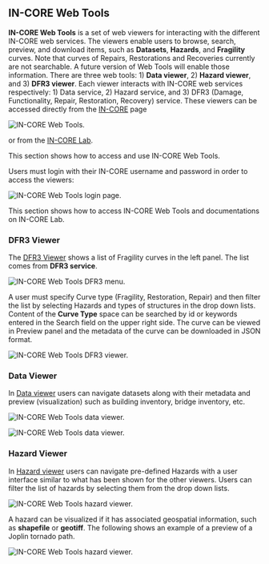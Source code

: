 ## IN-CORE Web Tools

**IN-CORE Web Tools** is a set of web viewers for interacting with the different IN-CORE web services. 
The viewers enable users to browse, search, preview, and download items, such as **Datasets**, **Hazards**, 
and **Fragility** curves. Note that curves of Repairs, Restorations and Recoveries currently are not searchable. 
A future version of Web Tools will enable those information.
There are three web tools: 1) **Data viewer**, 2) **Hazard viewer**, and 3) **DFR3 viewer**. 
Each viewer interacts with IN-CORE web services respectively: 1) Data service, 2) Hazard service, 
and 3) DFR3 (Damage, Functionality, Repair, Restoration, Recovery) service. These viewers can be accessed 
directly from the [IN-CORE](https://incore.ncsa.illinois.edu/) page

![IN-CORE Web Tools.](images/incore_landing_page1.jpg "IN-CORE Web Tools menu.") 
 
 or from the [IN-CORE Lab](https://incore.ncsa.illinois.edu/hub/).
 
<!-- ![Web Tools in Incore Lab.](images/incore_landing_page2.jpg "IN-CORE Web Tools menu in IN-CORE Lab.")-->
 
This section shows how to access and use IN-CORE Web Tools.

Users must login with their IN-CORE username and password in order to access the viewers:

![IN-CORE Web Tools login page.](images/wt0_login.jpg "IN-CORE Web Tools login page.")

This section shows how to access IN-CORE Web Tools and documentations on IN-CORE Lab.

### DFR3 Viewer

The [DFR3 Viewer](https://incore.ncsa.illinois.edu/DFR3Viewer) shows a list of 
Fragility curves in the left panel. The list comes from **DFR3 service**.

![IN-CORE Web Tools DFR3 menu.](images/wt1_fragility_menu.jpg "IN-CORE Web Tools fragility menu.")

A user must specify Curve type (Fragility, Restoration, Repair) and then filter the list by selecting 
Hazards and types of structures in the drop down lists. Content of the **Curve Type** space can be searched 
by id or keywords entered in the Search field on the upper right side.
The curve can be viewed in Preview panel and the metadata of the curve can be downloaded in JSON format.

![IN-CORE Web Tools DFR3 viewer.](images/wt1_fragility.jpg "IN-CORE Web Tools fragility viewer.")

### Data Viewer

In [Data viewer](https://incore.ncsa.illinois.edu/DataViewer) users can navigate datasets 
along with their metadata and preview (visualization) such as building inventory, bridge 
inventory, etc. 

![IN-CORE Web Tools data viewer.](images/wt4a_data.jpg "IN-CORE Web Tools data viewer.")

![IN-CORE Web Tools data viewer.](images/wt4c_data.jpg "IN-CORE Web Tools data viewer.")

### Hazard Viewer

In [Hazard viewer](https://incore.ncsa.illinois.edu/HazardViewer) users can navigate 
pre-defined Hazards with a user interface similar to what has been shown for the other 
viewers. Users can filter the list of hazards by selecting them from the drop down lists.

![IN-CORE Web Tools hazard viewer.](images/wt2a_hazard.jpg "IN-CORE Web Tools hazard viewer.")

A hazard can be visualized if it has associated geospatial information, such as **shapefile** or **geotiff**. 
The following shows an example of a preview of a Joplin tornado path.

![IN-CORE Web Tools hazard viewer.](images/wt2_hazard.jpg "IN-CORE Web Tools hazard viewer.")


